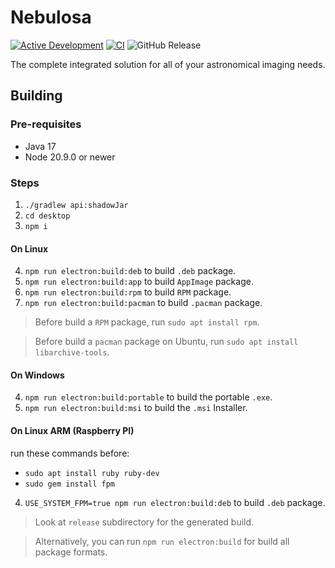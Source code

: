 # Nebulosa

[![Active Development](https://img.shields.io/badge/Maintenance%20Level-Actively%20Developed-brightgreen.svg)](https://gist.github.com/cheerfulstoic/d107229326a01ff0f333a1d3476e068d)
[![CI](https://github.com/tiagohm/nebulosa/actions/workflows/ci.yml/badge.svg)](https://github.com/tiagohm/nebulosa/actions/workflows/ci.yml)
![GitHub Release](https://img.shields.io/github/v/release/tiagohm/nebulosa)

The complete integrated solution for all of your astronomical imaging needs.

## Building

### Pre-requisites

* Java 17
* Node 20.9.0 or newer

### Steps

1. `./gradlew api:shadowJar`
2. `cd desktop`
3. `npm i`

#### On Linux

4. `npm run electron:build:deb` to build `.deb` package.
5. `npm run electron:build:app` to build `AppImage` package.
6. `npm run electron:build:rpm` to build `RPM` package.
7. `npm run electron:build:pacman` to build `.pacman` package.

> Before build a `RPM` package, run `sudo apt install rpm`.

> Before build a `pacman` package on Ubuntu, run `sudo apt install libarchive-tools`.

#### On Windows

4. `npm run electron:build:portable` to build the portable `.exe`.
5. `npm run electron:build:msi` to build the `.msi` Installer.

#### On Linux ARM (Raspberry PI)

run these commands before:

* `sudo apt install ruby ruby-dev`
* `sudo gem install fpm`

4. `USE_SYSTEM_FPM=true npm run electron:build:deb` to build `.deb` package.

> Look at `release` subdirectory for the generated build.

> Alternatively, you can run `npm run electron:build` for build all package formats.
